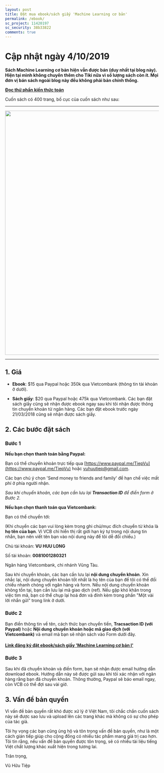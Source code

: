 ```yaml
---
layout: post
title: Đặt mua ebook/sách giấy 'Machine Learning cơ bản'
permalink: /ebook/
sc_project: 11420197
sc_security: 38b33822
comments: true
---
```

# Cập nhật ngày 4/10/2019

**Sách Machine Learning cơ bản hiện vẫn được bán (duy nhất tại blog này). Hiện tại mình không chuyển thêm cho Tiki nữa vì số lượng sách còn ít. Mọi đơn vị bán sách ngoài blog này đều không phải bản chính thống.**


[**Đọc thử phần kiến thức toán**](https://github.com/tiepvupsu/tiepvupsu.github.io/blob/master/Math_ML.pdf)

Cuốn sách có 400 trang, bố cục của cuốn sách như sau:
<hr>
<div class="imgcap">
<img src ="\images\content.png" align = "center" width = "800">
</div>
<hr>

<a name="-gia"></a>

## 1. Giá 

* __Ebook__: $15 qua Paypal hoặc 350k qua Vietcombank (thông tin tài khoản ở dưới).

* __Sách giấy__: $20 qua Paypal hoặc 475k qua Vietcombank. Các bạn đặt sách giấy cũng sẽ nhận được ebook ngay sau khi tôi nhận được thông tin chuyển khoản từ ngân hàng. Các bạn đặt ebook trước ngày 21/03/2018 cũng sẽ nhận được sách giấy. 



<a name="-cac-buoc-dat-sach"></a>

## 2. Các bước đặt sách

<a name="buoc-"></a>

### Bước 1
**Nếu bạn chọn thanh toán bằng Paypal:**

Bạn có thể chuyển khoản trực tiếp qua [https://www.paypal.me/TiepVu](https://www.paypal.me/TiepVu) hoặc vuhuutiep@gmail.com.  

Các bạn chú ý chọn 'Send money to friends and family' để hạn chế việc mất phí ở phía người nhận. 

_Sau khi chuyển khoản, các bạn cần lưu lại **Transaction ID** để điền form ở Bước 2._ 

**Nếu bạn chọn thanh toán qua Vietcombank:**

Bạn có thể chuyển tới:

(Khi chuyển các bạn vui lòng kèm trong ghi chú/mục đích chuyển từ khóa là **họ tên của bạn**. Vì VCB chỉ hiển thị rất giới hạn ký tự trong nội dung tin nhắn, bạn nên viết tên bạn vào nội dung này để tôi dễ đối chiếu.)

Chủ tài khoản: **VU HUU LONG**

Số tài khoản: **0081001280321**

Ngân hàng Vietcombank, chi nhánh Vũng Tàu. 

Sau khi chuyển khoản, các bạn cần lưu lại **nội dung chuyển khoản**. Xin nhắc lại, nội dung chuyển khoản tốt nhất là họ tên của bạn để tôi có thể đối chiếu nhanh chóng với ngân hàng và form. Nếu nội dung chuyển khoản không tồn tại, bạn cần lưu lại mã giao dịch (ref). Nếu gặp khó khăn trong việc tìm mã, bạn có thể chụp lại hoá đơn và đính kèm trong phần "Một vài lời nhắn gửi" trong link ở dưới.

<a name="buoc--1"></a>

### Bước 2
Bạn điền thông tin về tên, cách thức bạn chuyển tiền, **Tracsaction ID (với Paypal)** hoặc **Nội dung chuyển khoản hoặc mã giao dịch (với Vietcombank)** và email mà bạn sẽ nhận sách vào Form dưới đây. 

<a name="link-dang-ky-dat-ebooksach-giay-machine-learning-co-ban-i"></a>

#### [**Link đăng ký đặt ebook/sách giấy 'Machine Learning cơ bản I'**](https://docs.google.com/forms/d/e/1FAIpQLSfARljrCOACDPav1QGmiFrk4-QURoQSooQzPneGHcybMvtc3A/viewform?c=0&w=1)


<a name="buoc--2"></a>

### Bước 3
Sau khi đã chuyển khoản và điền form, bạn sẽ nhận được email hướng dẫn download ebook. Hướng dẫn này sẽ được gửi sau khi tôi xác nhận với ngân hàng rằng bạn đã chuyển khoản. Thông thường, Paypal sẽ báo email ngay, còn VCB có thể đợi sau vài giờ.

<a name="-van-de-ban-quyen"></a>

## 3. Vấn đề bản quyền 

Vì vấn đề bản quyền rất khó được xử lý ở Việt Nam, tôi chắc chắn cuốn sách này sẽ được sao lưu và upload lên các trang khác mà không có sự cho phép của tác giả. 

Tôi hy vọng các bạn cũng ủng hộ và tôn trọng vấn đề bản quyền, như là một cách gián tiếp giúp cho cộng đồng có nhiều tác phẩm mang giá trị cao hơn. Tôi tin rằng, nếu vấn đề bản quyền được tôn trọng, sẽ có nhiều tài liệu tiếng Việt chất lượng khác xuất hiện trong tương lai. 

Trân trọng, 

Vũ Hữu Tiệp 
